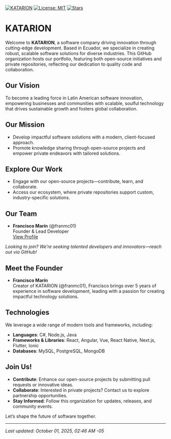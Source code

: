 [![KATARION](https://img.shields.io/badge/KATARION-Software%20Innovation-brightgreen)](https://github.com/katarion)
[![License: MIT](https://img.shields.io/badge/License-MIT-yellow.svg)](https://opensource.org/licenses/MIT)
[![Stars](https://img.shields.io/github/stars/katarion?style=social)](https://github.com/katarion)


# KATARION

Welcome to **KATARION**, a software company driving innovation through cutting-edge development. Based in Ecuador, we specialize in creating robust, scalable software solutions for diverse industries. This GitHub organization hosts our portfolio, featuring both open-source initiatives and private repositories, reflecting our dedication to quality code and collaboration.

## Our Vision
To become a leading force in Latin American software innovation, empowering businesses and communities with scalable, soulful technology that drives sustainable growth and fosters global collaboration.

## Our Mission
- Develop impactful software solutions with a modern, client-focused approach.
- Promote knowledge sharing through open-source projects and empower private endeavors with tailored solutions.

## Explore Our Work
- Engage with our open-source projects—contribute, learn, and collaborate.
- Access our ecosystem, where private repositories support custom, industry-specific solutions.

## Our Team
- **Francisco Marín** (@franmc01)  
  Founder & Lead Developer  
  [View Profile](https://github.com/franmc01)

*Looking to join? We’re seeking talented developers and innovators—reach out via GitHub!*

## Meet the Founder
- **Francisco Marín**  
  Creator of KATARION (@franmc01), Francisco brings over 5 years of experience in software development, leading with a passion for creating impactful technology solutions.

## Technologies
We leverage a wide range of modern tools and frameworks, including:
- **Languages**: C#, Node.js, Java
- **Frameworks & Libraries**: React, Angular, Vue, React Native, Next.js, Flutter, Ionic
- **Databases**: MySQL, PostgreSQL, MongoDB

## Join Us!
- **Contribute**: Enhance our open-source projects by submitting pull requests or innovative ideas.
- **Collaborate**: Interested in private projects? Contact us to explore partnership opportunities.
- **Stay Informed**: Follow this organization for updates, releases, and community events.

Let’s shape the future of software together.

---

*Last updated: October 01, 2025, 02:46 AM -05*
